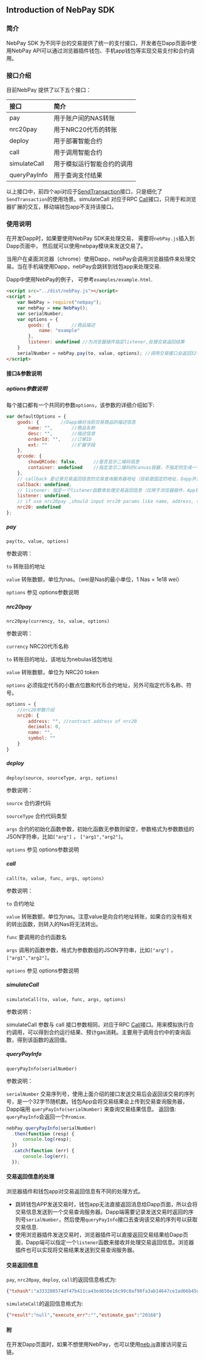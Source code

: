 ## Introduction of NebPay SDK

### 简介
NebPay SDK 为不同平台的交易提供了统一的支付接口，开发者在Dapp页面中使用NebPay API可以通过浏览器插件钱包、手机app钱包等实现交易支付和合约调用。

### 接口介绍

目前NebPay 提供了以下五个接口：
 
接口 | 简介 
:--- | :---
pay | 用于账户间的NAS转账
nrc20pay|用于NRC20代币的转账
deploy|用于部署智能合约
call|用于调用智能合约
simulateCall|用于模拟运行智能合约的调用
queryPayInfo|用于查询支付结果

以上接口中，前四个api对应于[SendTransaction](https://github.com/nebulasio/wiki/blob/master/rpc_admin.md#sendtransaction)接口，只是细化了`SendTransaction`的使用场景。simulateCall 对应于RPC [Call](https://github.com/nebulasio/wiki/blob/master/rpc.md#call)接口，只用于和浏览器扩展的交互，移动端钱包app不支持该接口。


### 使用说明
在开发Dapp时，如果要使用NebPay SDK来处理交易， 需要将`nebPay.js`插入到Dapp页面中， 然后就可以使用nebpay模块来发送交易了。

当用户在桌面浏览器（chrome）使用Dapp，nebPay会调用浏览器插件来处理交易。当在手机端使用Dapp，nebPay会跳转到钱包app来处理交易.

Dapp中使用NebPay的例子， 可参考`examples/example.html`.
```html
<script src="../dist/nebPay.js"></script>
<script >
    var NebPay = require("nebpay");
    var nebPay = new NebPay();    
    var serialNumber;
    var options = {
        goods: {        //商品描述
            name: "example"
        },        
        listener: undefined //为浏览器插件指定listener,处理交易返回结果
    }
    serialNumber = nebPay.pay(to, value, options); //调用交易接口会返回32字节的交易序列号，Dapp端用该序列号查询交易结果
</script>
```

#### 接口&参数说明

##### options参数说明

每个接口都有一个共同的参数`options`，该参数的详细介绍如下:
```js
var defaultOptions = {
	goods: {        //Dapp端对当前交易商品的描述信息
		name: "",       //商品名称
		desc: "",       //描述信息
		orderId: "",    //订单ID
		ext: ""         //扩展字段
	},
	qrcode: {
		showQRCode: false,      //是否显示二维码信息
		container: undefined    //指定显示二维码的canvas容器，不指定则生成一个默认canvas
	},
	// callback 是记录交易返回信息的交易查询服务器地址（目前是固定的地址，Dapp开发者暂时不能指定自己的交易查询服务器）
	callback: undefined,
	// listener: 指定一个listener函数来处理交易返回信息（仅用于浏览器插件，App钱包不支持listener）
	listener: undefined,
	// if use nrc20pay ,should input nrc20 params like name, address, symbol, decimals
	nrc20: undefined
};
```

##### pay

    pay(to, value, options)

参数说明：

`to` 转账目的地址

`value` 转账数额，单位为nas。（wei是Nas的最小单位，1 Nas = 1e18 wei）

`options` 参见 options参数说明

##### nrc20pay

    nrc20pay(currency, to, value, options)

参数说明：

`currency` NRC20代币名称

`to` 转账目的地址，该地址为nebulas钱包地址

`value` 转账数额，单位为 NRC20 token

`options` 必须指定代币的小数点位数和代币合约地址，另外可指定代币名称、符号。

```js
options = {
    //nrc20参数介绍
    nrc20: {  
        address: "", //contract address of nrc20
        decimals: 0,
        name: "",
        symbol: ""
    }
}
```

##### deploy

    deploy(source, sourceType, args, options)

参数说明：

`source` 合约源代码

`sourceType` 合约代码类型

`args` 合约的初始化函数参数，初始化函数无参数则留空，参数格式为参数数组的JSON字符串，比如`["arg"]` ， `["arg1","arg2"]`。

`options` 参见 options参数说明


##### call

    call(to, value, func, args, options)

参数说明：

`to` 合约地址

`value` 转账数额，单位为nas。注意value是向合约地址转账，如果合约没有相关的转出函数，则转入的Nas将无法转出。

`func` 要调用的合约函数名

`args` 调用的函数参数，格式为参数数组的JSON字符串，比如`["arg"]` ， `["arg1","arg2"]`。

`options` 参见 options参数说明

##### simulateCall

    simulateCall(to, value, func, args, options)

参数说明：

simulateCall 参数与 call 接口参数相同，对应于RPC [Call](https://github.com/nebulasio/wiki/blob/master/rpc.md#call)接口。用来模拟执行合约调用，可以得到合约运行结果、预计gas消耗。主要用于调用合约中的查询函数，得到该函数的返回值。

##### queryPayInfo

    queryPayInfo(serialNumber)

参数说明：

`serialNumber` 交易序列号，使用上面介绍的接口发送交易后会返回该交易的序列号，是一个32字节随机数。钱包App会将交易结果会上传到交易查询服务器，Dapp端用 `queryPayInfo(serialNumber)` 来查询交易结果信息。
返回值: `queryPayInfo`会返回一个`Promise`.

```js
nebPay.queryPayInfo(serialNumber)
  .then(function (resp) {
      console.log(resp);
  })
  .catch(function (err) {
      console.log(err);
  });
```

#### 交易返回信息的处理
浏览器插件和钱包app对交易返回信息有不同的处理方式。
* 跳转钱包APP发送交易时，钱包app无法直接返回消息给Dapp页面，所以会将交易信息发送到一个交易查询服务器。Dapp端需要记录发送交易时返回的序列号`serialNumber`，然后使用`queryPayInfo`接口去查询该交易的序列号以获取交易信息.
* 使用浏览器插件发送交易时，浏览器插件可以直接返回交易结果给Dapp页面，Dapp端可以指定一个`listener`函数来接收并处理交易返回信息。浏览器插件也可以实现将交易结果发送到交易查询服务器。

#### 交易返回信息

 `pay`, `nrc20pay`, `deploy`, `call`的返回信息格式为:
```json
{"txhash":"a333288574df47b411ca43ed656e16c99c0af98fa3ab14647ce1ad66b45d43f1","contract_address":""}
```

`simulateCall`的返回信息格式为:
```json
{"result":"null","execute_err":"","estimate_gas":"20168"}
```

#### 附
在开发Dapp页面时，如果不想使用NebPay，也可以使用[neb.js](https://github.com/nebulasio/neb.js)直接访问星云链。
